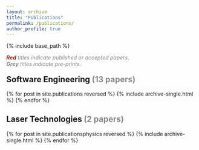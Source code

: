 ```yaml
---
layout: archive
title: "Publications"
permalink: /publications/
author_profile: true
---
```


{% include base_path %}

<p style="margin-bottom: -10px; padding-bottom: 0; color: #888888"><i><b><span style="color: #992017">Red</span></b> titles indicate published or accepted papers.<br>
<b><span style="color: #888888">Grey</span></b> titles indicate pre-prints.</i></p>

<h2 >Software Engineering <span style="color: #888888">(13 papers)</span></h2>

{% for post in site.publications reversed %}
  {% include archive-single.html %}
{% endfor %}

<h2 >Laser Technologies <span style="color: #888888">(2 papers)</span></h2>

{% for post in site.publicationsphysics reversed %}
  {% include archive-single.html %}
{% endfor %}